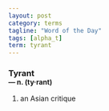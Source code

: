 ```yaml
---
layout: post
category: terms
tagline: "Word of the Day"
tags: [alpha_t]
term: tyrant
---
```


<h3>Tyrant<br/> <small>&mdash; n. (ty<span>&middot;</span>rant)</small></h3>
<p><ol><li>an Asian critique</li>
</ol></p>

